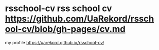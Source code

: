 rsschool-cv
rss school cv https://github.com/UaRekord/rsschool-cv/blob/gh-pages/cv.md
=====
my profile https://uarekord.github.io/rsschool-cv/
